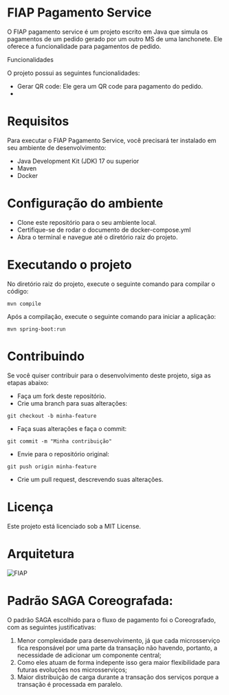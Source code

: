 # FIAP Pagamento Service

O FIAP pagamento service é um projeto escrito em Java que simula os pagamentos de um pedido gerado por um outro MS de uma lanchonete. Ele oferece a funcionalidade para pagamentos de pedido.

Funcionalidades

O projeto possui as seguintes funcionalidades:

 - Gerar QR code: Ele gera um QR code para pagamento do pedido.
 - 
# Requisitos

Para executar o FIAP Pagamento Service, você precisará ter instalado em seu ambiente de desenvolvimento:

 - Java Development Kit (JDK) 17 ou superior
 - Maven
 - Docker

# Configuração do ambiente

 - Clone este repositório para o seu ambiente local.
 - Certifique-se de rodar o documento de docker-compose.yml 
 - Abra o terminal e navegue até o diretório raiz do projeto.

# Executando o projeto

 No diretório raiz do projeto, execute o seguinte comando para compilar o código:
    
    mvn compile

 Após a compilação, execute o seguinte comando para iniciar a aplicação:

    mvn spring-boot:run

# Contribuindo

Se você quiser contribuir para o desenvolvimento deste projeto, siga as etapas abaixo:

   - Faça um fork deste repositório.
   - Crie uma branch para suas alterações:

    git checkout -b minha-feature 

   - Faça suas alterações e faça o commit:

    git commit -m "Minha contribuição"

   - Envie para o repositório original:

    git push origin minha-feature

   - Crie um pull request, descrevendo suas alterações.
 
# Licença

Este projeto está licenciado sob a MIT License.

# Arquitetura
![FIAP](https://github.com/RichardDallaqua/fiap-pedido-service/assets/134017102/7a5e0689-849b-43e8-ad2f-ec891a55e39d)

# Padrão SAGA Coreografada:

O padrão SAGA escolhido para o fluxo de pagamento foi o Coreografado, com as seguintes justificativas:

1) Menor complexidade para desenvolvimento, já que cada microsserviço fica responsável por uma parte da transação não havendo, portanto, a necessidade de adicionar um componente central;
2) Como eles atuam de forma indepente isso gera maior flexibilidade para futuras evoluções nos microsserviços;
3) Maior distribuição de carga durante a transação dos serviços porque a transação é processada em paralelo.
